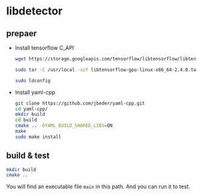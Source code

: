 # libdetector

## prepaer

* Install tensorflow C_API

  ```bash
  wget https://storage.googleapis.com/tensorflow/libtensorflow/libtensorflow-gpu-linux-x86_64-2.4.0.tar.gz
  
  sudo tar -C /usr/local -xzf libtensorflow-gpu-linux-x86_64-2.4.0.tar.gz
  
  sudo ldconfig
  ```

* Install yaml-cpp

  ```bash
  git clone https://github.com/jbeder/yaml-cpp.git
  cd yaml-cpp/
  mkdir build
  cd build
  cmake .. -DYAML_BUILD_SHARED_LIBS=ON
  make
  sudo make install
  ```

## build & test

```bash
mkdir build
cmake ..
```

You will find an executable file ``main`` in this path. And you can run it to test.